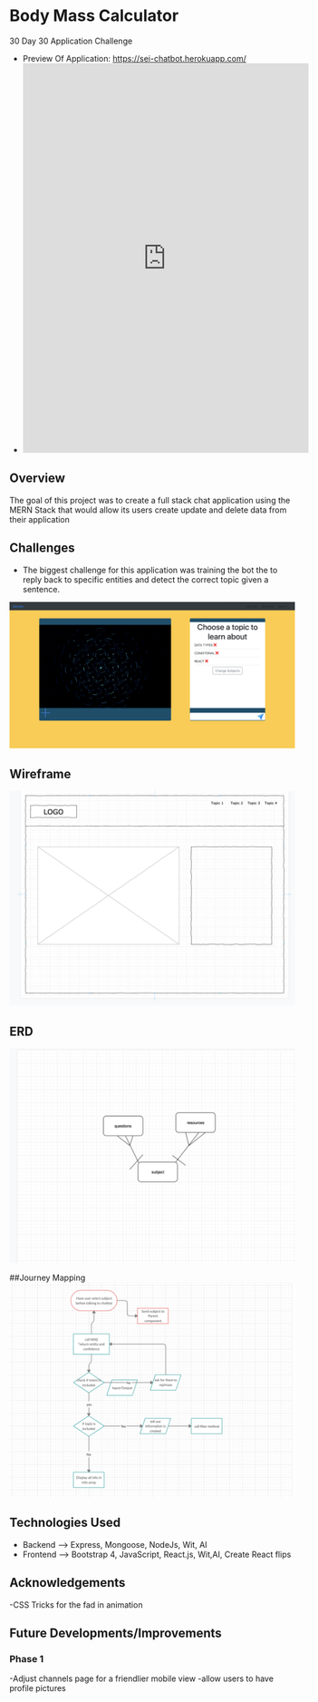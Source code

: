 # Body Mass Calculator

30 Day 30 Application Challenge

- Preview Of Application: https://sei-chatbot.herokuapp.com/
- <iframe src="https://www.linkedin.com/embed/feed/update/urn:li:ugcPost:6579909873427894273" height="687" width="504" frameborder="0" allowfullscreen="" title="Embedded post"></iframe>

## Overview
The goal of this project was to create a full stack chat application using the MERN Stack that would allow its users 
create update and delete data from their application

## Challenges
- The biggest challenge for this application was training the bot the to reply back to specific entities and detect the correct topic given a sentence.

![Picture of Meridio](https://github.com/mmubuso/SEI-Chatbot/blob/master/sei-chatbot.png)


## Wireframe
!["A Wireframe of Meridio"](https://github.com/mmubuso/SEI-Chatbot/blob/master/wireframe.png)

## ERD
!["ERD"](https://github.com/mmubuso/SEI-Chatbot/blob/master/ERD.png)

##Journey Mapping
!["Journey Map"](https://github.com/mmubuso/SEI-Chatbot/blob/master/Journey%20Mapping.png)

## Technologies Used
- Backend --> Express, Mongoose, NodeJs, Wit, AI
- Frontend --> Bootstrap 4, JavaScript, React.js, Wit,AI, Create React flips

## Acknowledgements
-CSS Tricks for the fad in animation

## Future Developments/Improvements
### Phase 1
-Adjust channels page for a friendlier mobile view
-allow users to have profile pictures

